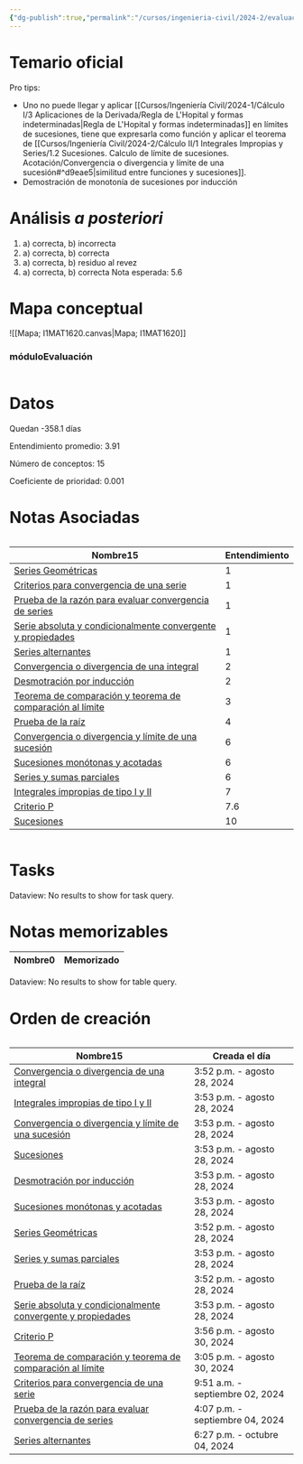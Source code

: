 ```yaml
---
{"dg-publish":true,"permalink":"/cursos/ingenieria-civil/2024-2/evaluaciones/calculo-ii/i1-mat-1620/","tags":["evaluación"]}
---
```


# Temario oficial

Pro tips:

- Uno no puede llegar y aplicar [[Cursos/Ingeniería Civil/2024-1/Cálculo I/3 Aplicaciones de la Derivada/Regla de L'Hopital y formas indeterminadas\|Regla de L'Hopital y formas indeterminadas]] en límites de sucesiones, tiene que expresarla como función y aplicar el teorema de [[Cursos/Ingeniería Civil/2024-2/Cálculo II/1 Integrales Impropias y Series/1.2 Sucesiones. Calculo de límite de sucesiones. Acotación/Convergencia o divergencia y límite de una sucesión#^d9eae5\|similitud entre funciones y sucesiones]]. 
- Demostración de monotonía de sucesiones por inducción
# Análisis _a posteriori_
1. a) correcta, b) incorrecta
2. a) correcta, b) correcta
3. a) correcta, b) residuo al revez
4. a) correcta, b) correcta
Nota esperada: 5.6
# Mapa conceptual

![[Mapa; I1MAT1620.canvas|Mapa; I1MAT1620]]

<h3><span>móduloEvaluación</span></h3><p><span><div class="block-language-dataviewjs node-insert-event" style="overflow-x: auto;"><h1 dir="auto"><span>Datos</span></h1><p dir="auto"><span>Quedan -358.1 días</span></p><p dir="auto"><span>Entendimiento promedio: 3.91</span></p><p dir="auto"><span>Número de conceptos: 15</span></p><p dir="auto"><span>Coeficiente de prioridad: 0.001</span></p><h1 dir="auto"><span>Notas Asociadas</span></h1><div dir="auto" style="overflow-x: auto;"><table class="dataview table-view-table"><thead class="table-view-thead"><tr class="table-view-tr-header"><th class="table-view-th" dir="auto"><span>Nombre</span><span class="dataview small-text">15</span></th><th class="table-view-th" dir="auto"><span>Entendimiento</span></th></tr></thead><tbody class="table-view-tbody"><tr><td dir="auto"><span><a data-tooltip-position="top" aria-label="Cursos/Ingeniería Civil/2024-2/Cálculo II/1 Integrales Impropias y Series/1.4 Series. Definición de sumas parciales. Convergencia de series. Convergencia absoluta/Series Geométricas.md" data-href="Cursos/Ingeniería Civil/2024-2/Cálculo II/1 Integrales Impropias y Series/1.4 Series. Definición de sumas parciales. Convergencia de series. Convergencia absoluta/Series Geométricas.md" href="Cursos/Ingeniería Civil/2024-2/Cálculo II/1 Integrales Impropias y Series/1.4 Series. Definición de sumas parciales. Convergencia de series. Convergencia absoluta/Series Geométricas.md" class="original-internal-link" target="_blank" rel="noopener nofollow" style="display: none;">Series Geométricas</a><a data-tooltip-position="top" aria-label="Cursos/Ingeniería Civil/2024-2/Cálculo II/1 Integrales Impropias y Series/1.4 Series. Definición de sumas parciales. Convergencia de series. Convergencia absoluta/Series Geométricas.md" data-href="Cursos/Ingeniería Civil/2024-2/Cálculo II/1 Integrales Impropias y Series/1.4 Series. Definición de sumas parciales. Convergencia de series. Convergencia absoluta/Series Geométricas.md" href="Cursos/Ingeniería Civil/2024-2/Cálculo II/1 Integrales Impropias y Series/1.4 Series. Definición de sumas parciales. Convergencia de series. Convergencia absoluta/Series Geométricas.md" class="internal-link mathLink-internal-link" target="_blank" rel="noopener nofollow">Series Geométricas</a></span></td><td dir="auto"><span>1</span></td></tr><tr><td dir="auto"><span><a data-tooltip-position="top" aria-label="Cursos/Ingeniería Civil/2024-2/Cálculo II/1 Integrales Impropias y Series/1.5 Criterios de convergencia (raíz, cociente, integral, comparación)/Criterios para convergencia de una serie.md" data-href="Cursos/Ingeniería Civil/2024-2/Cálculo II/1 Integrales Impropias y Series/1.5 Criterios de convergencia (raíz, cociente, integral, comparación)/Criterios para convergencia de una serie.md" href="Cursos/Ingeniería Civil/2024-2/Cálculo II/1 Integrales Impropias y Series/1.5 Criterios de convergencia (raíz, cociente, integral, comparación)/Criterios para convergencia de una serie.md" class="original-internal-link" target="_blank" rel="noopener nofollow" style="display: none;">Criterios para convergencia de una serie</a><a data-tooltip-position="top" aria-label="Cursos/Ingeniería Civil/2024-2/Cálculo II/1 Integrales Impropias y Series/1.5 Criterios de convergencia (raíz, cociente, integral, comparación)/Criterios para convergencia de una serie.md" data-href="Cursos/Ingeniería Civil/2024-2/Cálculo II/1 Integrales Impropias y Series/1.5 Criterios de convergencia (raíz, cociente, integral, comparación)/Criterios para convergencia de una serie.md" href="Cursos/Ingeniería Civil/2024-2/Cálculo II/1 Integrales Impropias y Series/1.5 Criterios de convergencia (raíz, cociente, integral, comparación)/Criterios para convergencia de una serie.md" class="internal-link mathLink-internal-link" target="_blank" rel="noopener nofollow">Criterios para convergencia de una serie</a></span></td><td dir="auto"><span>1</span></td></tr><tr><td dir="auto"><span><a data-tooltip-position="top" aria-label="Cursos/Ingeniería Civil/2024-2/Cálculo II/1 Integrales Impropias y Series/1.5 Criterios de convergencia (raíz, cociente, integral, comparación)/Prueba de la razón para evaluar convergencia de series.md" data-href="Cursos/Ingeniería Civil/2024-2/Cálculo II/1 Integrales Impropias y Series/1.5 Criterios de convergencia (raíz, cociente, integral, comparación)/Prueba de la razón para evaluar convergencia de series.md" href="Cursos/Ingeniería Civil/2024-2/Cálculo II/1 Integrales Impropias y Series/1.5 Criterios de convergencia (raíz, cociente, integral, comparación)/Prueba de la razón para evaluar convergencia de series.md" class="original-internal-link" target="_blank" rel="noopener nofollow" style="display: none;">Prueba de la razón para evaluar convergencia de series</a><a data-tooltip-position="top" aria-label="Cursos/Ingeniería Civil/2024-2/Cálculo II/1 Integrales Impropias y Series/1.5 Criterios de convergencia (raíz, cociente, integral, comparación)/Prueba de la razón para evaluar convergencia de series.md" data-href="Cursos/Ingeniería Civil/2024-2/Cálculo II/1 Integrales Impropias y Series/1.5 Criterios de convergencia (raíz, cociente, integral, comparación)/Prueba de la razón para evaluar convergencia de series.md" href="Cursos/Ingeniería Civil/2024-2/Cálculo II/1 Integrales Impropias y Series/1.5 Criterios de convergencia (raíz, cociente, integral, comparación)/Prueba de la razón para evaluar convergencia de series.md" class="internal-link mathLink-internal-link" target="_blank" rel="noopener nofollow">Prueba de la razón para evaluar convergencia de series</a></span></td><td dir="auto"><span>1</span></td></tr><tr><td dir="auto"><span><a data-tooltip-position="top" aria-label="Cursos/Ingeniería Civil/2024-2/Cálculo II/1 Integrales Impropias y Series/1.5 Criterios de convergencia (raíz, cociente, integral, comparación)/Serie absoluta y condicionalmente convergente y propiedades.md" data-href="Cursos/Ingeniería Civil/2024-2/Cálculo II/1 Integrales Impropias y Series/1.5 Criterios de convergencia (raíz, cociente, integral, comparación)/Serie absoluta y condicionalmente convergente y propiedades.md" href="Cursos/Ingeniería Civil/2024-2/Cálculo II/1 Integrales Impropias y Series/1.5 Criterios de convergencia (raíz, cociente, integral, comparación)/Serie absoluta y condicionalmente convergente y propiedades.md" class="original-internal-link" target="_blank" rel="noopener nofollow" style="display: none;">Serie absoluta y condicionalmente convergente y propiedades</a><a data-tooltip-position="top" aria-label="Cursos/Ingeniería Civil/2024-2/Cálculo II/1 Integrales Impropias y Series/1.5 Criterios de convergencia (raíz, cociente, integral, comparación)/Serie absoluta y condicionalmente convergente y propiedades.md" data-href="Cursos/Ingeniería Civil/2024-2/Cálculo II/1 Integrales Impropias y Series/1.5 Criterios de convergencia (raíz, cociente, integral, comparación)/Serie absoluta y condicionalmente convergente y propiedades.md" href="Cursos/Ingeniería Civil/2024-2/Cálculo II/1 Integrales Impropias y Series/1.5 Criterios de convergencia (raíz, cociente, integral, comparación)/Serie absoluta y condicionalmente convergente y propiedades.md" class="internal-link mathLink-internal-link" target="_blank" rel="noopener nofollow">Serie absoluta y condicionalmente convergente y propiedades</a></span></td><td dir="auto"><span>1</span></td></tr><tr><td dir="auto"><span><a data-tooltip-position="top" aria-label="Cursos/Ingeniería Civil/2024-2/Cálculo II/1 Integrales Impropias y Series/1.6 Series alternantes/Series alternantes.md" data-href="Cursos/Ingeniería Civil/2024-2/Cálculo II/1 Integrales Impropias y Series/1.6 Series alternantes/Series alternantes.md" href="Cursos/Ingeniería Civil/2024-2/Cálculo II/1 Integrales Impropias y Series/1.6 Series alternantes/Series alternantes.md" class="original-internal-link" target="_blank" rel="noopener nofollow" style="display: none;">Series alternantes</a><a data-tooltip-position="top" aria-label="Cursos/Ingeniería Civil/2024-2/Cálculo II/1 Integrales Impropias y Series/1.6 Series alternantes/Series alternantes.md" data-href="Cursos/Ingeniería Civil/2024-2/Cálculo II/1 Integrales Impropias y Series/1.6 Series alternantes/Series alternantes.md" href="Cursos/Ingeniería Civil/2024-2/Cálculo II/1 Integrales Impropias y Series/1.6 Series alternantes/Series alternantes.md" class="internal-link mathLink-internal-link" target="_blank" rel="noopener nofollow">Series alternantes</a></span></td><td dir="auto"><span>1</span></td></tr><tr><td dir="auto"><span><a data-tooltip-position="top" aria-label="Cursos/Ingeniería Civil/2024-2/Cálculo II/1 Integrales Impropias y Series/1.1 Integrales impropias. Criterios de comparación/Convergencia o divergencia de una integral.md" data-href="Cursos/Ingeniería Civil/2024-2/Cálculo II/1 Integrales Impropias y Series/1.1 Integrales impropias. Criterios de comparación/Convergencia o divergencia de una integral.md" href="Cursos/Ingeniería Civil/2024-2/Cálculo II/1 Integrales Impropias y Series/1.1 Integrales impropias. Criterios de comparación/Convergencia o divergencia de una integral.md" class="original-internal-link" target="_blank" rel="noopener nofollow" style="display: none;">Convergencia o divergencia de una integral</a><a data-tooltip-position="top" aria-label="Cursos/Ingeniería Civil/2024-2/Cálculo II/1 Integrales Impropias y Series/1.1 Integrales impropias. Criterios de comparación/Convergencia o divergencia de una integral.md" data-href="Cursos/Ingeniería Civil/2024-2/Cálculo II/1 Integrales Impropias y Series/1.1 Integrales impropias. Criterios de comparación/Convergencia o divergencia de una integral.md" href="Cursos/Ingeniería Civil/2024-2/Cálculo II/1 Integrales Impropias y Series/1.1 Integrales impropias. Criterios de comparación/Convergencia o divergencia de una integral.md" class="internal-link mathLink-internal-link" target="_blank" rel="noopener nofollow">Convergencia o divergencia de una integral</a></span></td><td dir="auto"><span>2</span></td></tr><tr><td dir="auto"><span><a data-tooltip-position="top" aria-label="Cursos/Ingeniería Civil/2024-2/Cálculo II/1 Integrales Impropias y Series/1.3 Sucesiones monótonas y acotadas/Desmotración por inducción.md" data-href="Cursos/Ingeniería Civil/2024-2/Cálculo II/1 Integrales Impropias y Series/1.3 Sucesiones monótonas y acotadas/Desmotración por inducción.md" href="Cursos/Ingeniería Civil/2024-2/Cálculo II/1 Integrales Impropias y Series/1.3 Sucesiones monótonas y acotadas/Desmotración por inducción.md" class="original-internal-link" target="_blank" rel="noopener nofollow" style="display: none;">Desmotración por inducción</a><a data-tooltip-position="top" aria-label="Cursos/Ingeniería Civil/2024-2/Cálculo II/1 Integrales Impropias y Series/1.3 Sucesiones monótonas y acotadas/Desmotración por inducción.md" data-href="Cursos/Ingeniería Civil/2024-2/Cálculo II/1 Integrales Impropias y Series/1.3 Sucesiones monótonas y acotadas/Desmotración por inducción.md" href="Cursos/Ingeniería Civil/2024-2/Cálculo II/1 Integrales Impropias y Series/1.3 Sucesiones monótonas y acotadas/Desmotración por inducción.md" class="internal-link mathLink-internal-link" target="_blank" rel="noopener nofollow">Desmotración por inducción</a></span></td><td dir="auto"><span>2</span></td></tr><tr><td dir="auto"><span><a data-tooltip-position="top" aria-label="Cursos/Ingeniería Civil/2024-2/Cálculo II/1 Integrales Impropias y Series/1.1 Integrales impropias. Criterios de comparación/Teorema de comparación y teorema de comparación al límite.md" data-href="Cursos/Ingeniería Civil/2024-2/Cálculo II/1 Integrales Impropias y Series/1.1 Integrales impropias. Criterios de comparación/Teorema de comparación y teorema de comparación al límite.md" href="Cursos/Ingeniería Civil/2024-2/Cálculo II/1 Integrales Impropias y Series/1.1 Integrales impropias. Criterios de comparación/Teorema de comparación y teorema de comparación al límite.md" class="original-internal-link" target="_blank" rel="noopener nofollow" style="display: none;">Teorema de comparación y teorema de comparación al límite</a><a data-tooltip-position="top" aria-label="Cursos/Ingeniería Civil/2024-2/Cálculo II/1 Integrales Impropias y Series/1.1 Integrales impropias. Criterios de comparación/Teorema de comparación y teorema de comparación al límite.md" data-href="Cursos/Ingeniería Civil/2024-2/Cálculo II/1 Integrales Impropias y Series/1.1 Integrales impropias. Criterios de comparación/Teorema de comparación y teorema de comparación al límite.md" href="Cursos/Ingeniería Civil/2024-2/Cálculo II/1 Integrales Impropias y Series/1.1 Integrales impropias. Criterios de comparación/Teorema de comparación y teorema de comparación al límite.md" class="internal-link mathLink-internal-link" target="_blank" rel="noopener nofollow">Teorema de comparación y teorema de comparación al límite</a></span></td><td dir="auto"><span>3</span></td></tr><tr><td dir="auto"><span><a data-tooltip-position="top" aria-label="Cursos/Ingeniería Civil/2024-2/Cálculo II/1 Integrales Impropias y Series/1.5 Criterios de convergencia (raíz, cociente, integral, comparación)/Prueba de la raíz.md" data-href="Cursos/Ingeniería Civil/2024-2/Cálculo II/1 Integrales Impropias y Series/1.5 Criterios de convergencia (raíz, cociente, integral, comparación)/Prueba de la raíz.md" href="Cursos/Ingeniería Civil/2024-2/Cálculo II/1 Integrales Impropias y Series/1.5 Criterios de convergencia (raíz, cociente, integral, comparación)/Prueba de la raíz.md" class="original-internal-link" target="_blank" rel="noopener nofollow" style="display: none;">Prueba de la raíz</a><a data-tooltip-position="top" aria-label="Cursos/Ingeniería Civil/2024-2/Cálculo II/1 Integrales Impropias y Series/1.5 Criterios de convergencia (raíz, cociente, integral, comparación)/Prueba de la raíz.md" data-href="Cursos/Ingeniería Civil/2024-2/Cálculo II/1 Integrales Impropias y Series/1.5 Criterios de convergencia (raíz, cociente, integral, comparación)/Prueba de la raíz.md" href="Cursos/Ingeniería Civil/2024-2/Cálculo II/1 Integrales Impropias y Series/1.5 Criterios de convergencia (raíz, cociente, integral, comparación)/Prueba de la raíz.md" class="internal-link mathLink-internal-link" target="_blank" rel="noopener nofollow">Prueba de la raíz</a></span></td><td dir="auto"><span>4</span></td></tr><tr><td dir="auto"><span><a data-tooltip-position="top" aria-label="Cursos/Ingeniería Civil/2024-2/Cálculo II/1 Integrales Impropias y Series/1.2 Sucesiones. Calculo de límite de sucesiones. Acotación/Convergencia o divergencia y límite de una sucesión.md" data-href="Cursos/Ingeniería Civil/2024-2/Cálculo II/1 Integrales Impropias y Series/1.2 Sucesiones. Calculo de límite de sucesiones. Acotación/Convergencia o divergencia y límite de una sucesión.md" href="Cursos/Ingeniería Civil/2024-2/Cálculo II/1 Integrales Impropias y Series/1.2 Sucesiones. Calculo de límite de sucesiones. Acotación/Convergencia o divergencia y límite de una sucesión.md" class="original-internal-link" target="_blank" rel="noopener nofollow" style="display: none;">Convergencia o divergencia y límite de una sucesión</a><a data-tooltip-position="top" aria-label="Cursos/Ingeniería Civil/2024-2/Cálculo II/1 Integrales Impropias y Series/1.2 Sucesiones. Calculo de límite de sucesiones. Acotación/Convergencia o divergencia y límite de una sucesión.md" data-href="Cursos/Ingeniería Civil/2024-2/Cálculo II/1 Integrales Impropias y Series/1.2 Sucesiones. Calculo de límite de sucesiones. Acotación/Convergencia o divergencia y límite de una sucesión.md" href="Cursos/Ingeniería Civil/2024-2/Cálculo II/1 Integrales Impropias y Series/1.2 Sucesiones. Calculo de límite de sucesiones. Acotación/Convergencia o divergencia y límite de una sucesión.md" class="internal-link mathLink-internal-link" target="_blank" rel="noopener nofollow">Convergencia o divergencia y límite de una sucesión</a></span></td><td dir="auto"><span>6</span></td></tr><tr><td dir="auto"><span><a data-tooltip-position="top" aria-label="Cursos/Ingeniería Civil/2024-2/Cálculo II/1 Integrales Impropias y Series/1.3 Sucesiones monótonas y acotadas/Sucesiones monótonas y acotadas.md" data-href="Cursos/Ingeniería Civil/2024-2/Cálculo II/1 Integrales Impropias y Series/1.3 Sucesiones monótonas y acotadas/Sucesiones monótonas y acotadas.md" href="Cursos/Ingeniería Civil/2024-2/Cálculo II/1 Integrales Impropias y Series/1.3 Sucesiones monótonas y acotadas/Sucesiones monótonas y acotadas.md" class="original-internal-link" target="_blank" rel="noopener nofollow" style="display: none;">Sucesiones monótonas y acotadas</a><a data-tooltip-position="top" aria-label="Cursos/Ingeniería Civil/2024-2/Cálculo II/1 Integrales Impropias y Series/1.3 Sucesiones monótonas y acotadas/Sucesiones monótonas y acotadas.md" data-href="Cursos/Ingeniería Civil/2024-2/Cálculo II/1 Integrales Impropias y Series/1.3 Sucesiones monótonas y acotadas/Sucesiones monótonas y acotadas.md" href="Cursos/Ingeniería Civil/2024-2/Cálculo II/1 Integrales Impropias y Series/1.3 Sucesiones monótonas y acotadas/Sucesiones monótonas y acotadas.md" class="internal-link mathLink-internal-link" target="_blank" rel="noopener nofollow">Sucesiones monótonas y acotadas</a></span></td><td dir="auto"><span>6</span></td></tr><tr><td dir="auto"><span><a data-tooltip-position="top" aria-label="Cursos/Ingeniería Civil/2024-2/Cálculo II/1 Integrales Impropias y Series/1.4 Series. Definición de sumas parciales. Convergencia de series. Convergencia absoluta/Series y sumas parciales.md" data-href="Cursos/Ingeniería Civil/2024-2/Cálculo II/1 Integrales Impropias y Series/1.4 Series. Definición de sumas parciales. Convergencia de series. Convergencia absoluta/Series y sumas parciales.md" href="Cursos/Ingeniería Civil/2024-2/Cálculo II/1 Integrales Impropias y Series/1.4 Series. Definición de sumas parciales. Convergencia de series. Convergencia absoluta/Series y sumas parciales.md" class="original-internal-link" target="_blank" rel="noopener nofollow" style="display: none;">Series y sumas parciales</a><a data-tooltip-position="top" aria-label="Cursos/Ingeniería Civil/2024-2/Cálculo II/1 Integrales Impropias y Series/1.4 Series. Definición de sumas parciales. Convergencia de series. Convergencia absoluta/Series y sumas parciales.md" data-href="Cursos/Ingeniería Civil/2024-2/Cálculo II/1 Integrales Impropias y Series/1.4 Series. Definición de sumas parciales. Convergencia de series. Convergencia absoluta/Series y sumas parciales.md" href="Cursos/Ingeniería Civil/2024-2/Cálculo II/1 Integrales Impropias y Series/1.4 Series. Definición de sumas parciales. Convergencia de series. Convergencia absoluta/Series y sumas parciales.md" class="internal-link mathLink-internal-link" target="_blank" rel="noopener nofollow">Series y sumas parciales</a></span></td><td dir="auto"><span>6</span></td></tr><tr><td dir="auto"><span><a data-tooltip-position="top" aria-label="Cursos/Ingeniería Civil/2024-2/Cálculo II/1 Integrales Impropias y Series/1.1 Integrales impropias. Criterios de comparación/Integrales impropias de tipo I y II.md" data-href="Cursos/Ingeniería Civil/2024-2/Cálculo II/1 Integrales Impropias y Series/1.1 Integrales impropias. Criterios de comparación/Integrales impropias de tipo I y II.md" href="Cursos/Ingeniería Civil/2024-2/Cálculo II/1 Integrales Impropias y Series/1.1 Integrales impropias. Criterios de comparación/Integrales impropias de tipo I y II.md" class="original-internal-link" target="_blank" rel="noopener nofollow" style="display: none;">Integrales impropias de tipo I y II</a><a data-tooltip-position="top" aria-label="Cursos/Ingeniería Civil/2024-2/Cálculo II/1 Integrales Impropias y Series/1.1 Integrales impropias. Criterios de comparación/Integrales impropias de tipo I y II.md" data-href="Cursos/Ingeniería Civil/2024-2/Cálculo II/1 Integrales Impropias y Series/1.1 Integrales impropias. Criterios de comparación/Integrales impropias de tipo I y II.md" href="Cursos/Ingeniería Civil/2024-2/Cálculo II/1 Integrales Impropias y Series/1.1 Integrales impropias. Criterios de comparación/Integrales impropias de tipo I y II.md" class="internal-link mathLink-internal-link" target="_blank" rel="noopener nofollow">Integrales impropias de tipo I y II</a></span></td><td dir="auto"><span>7</span></td></tr><tr><td dir="auto"><span><a data-tooltip-position="top" aria-label="Cursos/Ingeniería Civil/2024-2/Cálculo II/1 Integrales Impropias y Series/1.1 Integrales impropias. Criterios de comparación/Criterio P.md" data-href="Cursos/Ingeniería Civil/2024-2/Cálculo II/1 Integrales Impropias y Series/1.1 Integrales impropias. Criterios de comparación/Criterio P.md" href="Cursos/Ingeniería Civil/2024-2/Cálculo II/1 Integrales Impropias y Series/1.1 Integrales impropias. Criterios de comparación/Criterio P.md" class="original-internal-link" target="_blank" rel="noopener nofollow" style="display: none;">Criterio P</a><a data-tooltip-position="top" aria-label="Cursos/Ingeniería Civil/2024-2/Cálculo II/1 Integrales Impropias y Series/1.1 Integrales impropias. Criterios de comparación/Criterio P.md" data-href="Cursos/Ingeniería Civil/2024-2/Cálculo II/1 Integrales Impropias y Series/1.1 Integrales impropias. Criterios de comparación/Criterio P.md" href="Cursos/Ingeniería Civil/2024-2/Cálculo II/1 Integrales Impropias y Series/1.1 Integrales impropias. Criterios de comparación/Criterio P.md" class="internal-link mathLink-internal-link" target="_blank" rel="noopener nofollow">Criterio P</a></span></td><td dir="auto"><span>7.6</span></td></tr><tr><td dir="auto"><span><a data-tooltip-position="top" aria-label="Cursos/Ingeniería Civil/2024-2/Cálculo II/1 Integrales Impropias y Series/1.2 Sucesiones. Calculo de límite de sucesiones. Acotación/Sucesiones.md" data-href="Cursos/Ingeniería Civil/2024-2/Cálculo II/1 Integrales Impropias y Series/1.2 Sucesiones. Calculo de límite de sucesiones. Acotación/Sucesiones.md" href="Cursos/Ingeniería Civil/2024-2/Cálculo II/1 Integrales Impropias y Series/1.2 Sucesiones. Calculo de límite de sucesiones. Acotación/Sucesiones.md" class="original-internal-link" target="_blank" rel="noopener nofollow" style="display: none;">Sucesiones</a><a data-tooltip-position="top" aria-label="Cursos/Ingeniería Civil/2024-2/Cálculo II/1 Integrales Impropias y Series/1.2 Sucesiones. Calculo de límite de sucesiones. Acotación/Sucesiones.md" data-href="Cursos/Ingeniería Civil/2024-2/Cálculo II/1 Integrales Impropias y Series/1.2 Sucesiones. Calculo de límite de sucesiones. Acotación/Sucesiones.md" href="Cursos/Ingeniería Civil/2024-2/Cálculo II/1 Integrales Impropias y Series/1.2 Sucesiones. Calculo de límite de sucesiones. Acotación/Sucesiones.md" class="internal-link mathLink-internal-link" target="_blank" rel="noopener nofollow">Sucesiones</a></span></td><td dir="auto"><span>10</span></td></tr></tbody></table></div><h1 dir="auto"><span>Tasks</span></h1><div><div class="dataview dataview-error-box"><p class="dataview dataview-error-message" dir="auto">Dataview: No results to show for task query.</p></div></div><h1 dir="auto"><span>Notas memorizables</span></h1><div><table class="dataview table-view-table"><thead class="table-view-thead"><tr class="table-view-tr-header"><th class="table-view-th"><span>Nombre</span><span class="dataview small-text">0</span></th><th class="table-view-th"><span>Memorizado</span></th></tr></thead><tbody class="table-view-tbody"></tbody></table><div class="dataview dataview-error-box"><p class="dataview dataview-error-message" dir="auto">Dataview: No results to show for table query.</p></div></div><h1 dir="auto"><span>Orden de creación</span></h1><div dir="auto" style="overflow-x: auto;"><table class="dataview table-view-table"><thead class="table-view-thead"><tr class="table-view-tr-header"><th class="table-view-th" dir="auto"><span>Nombre</span><span class="dataview small-text">15</span></th><th class="table-view-th" dir="auto"><span>Creada el día</span></th></tr></thead><tbody class="table-view-tbody"><tr><td dir="auto"><span><a data-tooltip-position="top" aria-label="Cursos/Ingeniería Civil/2024-2/Cálculo II/1 Integrales Impropias y Series/1.1 Integrales impropias. Criterios de comparación/Convergencia o divergencia de una integral.md" data-href="Cursos/Ingeniería Civil/2024-2/Cálculo II/1 Integrales Impropias y Series/1.1 Integrales impropias. Criterios de comparación/Convergencia o divergencia de una integral.md" href="Cursos/Ingeniería Civil/2024-2/Cálculo II/1 Integrales Impropias y Series/1.1 Integrales impropias. Criterios de comparación/Convergencia o divergencia de una integral.md" class="original-internal-link" target="_blank" rel="noopener nofollow" style="display: none;">Convergencia o divergencia de una integral</a><a data-tooltip-position="top" aria-label="Cursos/Ingeniería Civil/2024-2/Cálculo II/1 Integrales Impropias y Series/1.1 Integrales impropias. Criterios de comparación/Convergencia o divergencia de una integral.md" data-href="Cursos/Ingeniería Civil/2024-2/Cálculo II/1 Integrales Impropias y Series/1.1 Integrales impropias. Criterios de comparación/Convergencia o divergencia de una integral.md" href="Cursos/Ingeniería Civil/2024-2/Cálculo II/1 Integrales Impropias y Series/1.1 Integrales impropias. Criterios de comparación/Convergencia o divergencia de una integral.md" class="internal-link mathLink-internal-link" target="_blank" rel="noopener nofollow">Convergencia o divergencia de una integral</a></span></td><td dir="ltr">3:52 p.m. - agosto 28, 2024</td></tr><tr><td dir="auto"><span><a data-tooltip-position="top" aria-label="Cursos/Ingeniería Civil/2024-2/Cálculo II/1 Integrales Impropias y Series/1.1 Integrales impropias. Criterios de comparación/Integrales impropias de tipo I y II.md" data-href="Cursos/Ingeniería Civil/2024-2/Cálculo II/1 Integrales Impropias y Series/1.1 Integrales impropias. Criterios de comparación/Integrales impropias de tipo I y II.md" href="Cursos/Ingeniería Civil/2024-2/Cálculo II/1 Integrales Impropias y Series/1.1 Integrales impropias. Criterios de comparación/Integrales impropias de tipo I y II.md" class="original-internal-link" target="_blank" rel="noopener nofollow" style="display: none;">Integrales impropias de tipo I y II</a><a data-tooltip-position="top" aria-label="Cursos/Ingeniería Civil/2024-2/Cálculo II/1 Integrales Impropias y Series/1.1 Integrales impropias. Criterios de comparación/Integrales impropias de tipo I y II.md" data-href="Cursos/Ingeniería Civil/2024-2/Cálculo II/1 Integrales Impropias y Series/1.1 Integrales impropias. Criterios de comparación/Integrales impropias de tipo I y II.md" href="Cursos/Ingeniería Civil/2024-2/Cálculo II/1 Integrales Impropias y Series/1.1 Integrales impropias. Criterios de comparación/Integrales impropias de tipo I y II.md" class="internal-link mathLink-internal-link" target="_blank" rel="noopener nofollow">Integrales impropias de tipo I y II</a></span></td><td dir="ltr">3:53 p.m. - agosto 28, 2024</td></tr><tr><td dir="auto"><span><a data-tooltip-position="top" aria-label="Cursos/Ingeniería Civil/2024-2/Cálculo II/1 Integrales Impropias y Series/1.2 Sucesiones. Calculo de límite de sucesiones. Acotación/Convergencia o divergencia y límite de una sucesión.md" data-href="Cursos/Ingeniería Civil/2024-2/Cálculo II/1 Integrales Impropias y Series/1.2 Sucesiones. Calculo de límite de sucesiones. Acotación/Convergencia o divergencia y límite de una sucesión.md" href="Cursos/Ingeniería Civil/2024-2/Cálculo II/1 Integrales Impropias y Series/1.2 Sucesiones. Calculo de límite de sucesiones. Acotación/Convergencia o divergencia y límite de una sucesión.md" class="original-internal-link" target="_blank" rel="noopener nofollow" style="display: none;">Convergencia o divergencia y límite de una sucesión</a><a data-tooltip-position="top" aria-label="Cursos/Ingeniería Civil/2024-2/Cálculo II/1 Integrales Impropias y Series/1.2 Sucesiones. Calculo de límite de sucesiones. Acotación/Convergencia o divergencia y límite de una sucesión.md" data-href="Cursos/Ingeniería Civil/2024-2/Cálculo II/1 Integrales Impropias y Series/1.2 Sucesiones. Calculo de límite de sucesiones. Acotación/Convergencia o divergencia y límite de una sucesión.md" href="Cursos/Ingeniería Civil/2024-2/Cálculo II/1 Integrales Impropias y Series/1.2 Sucesiones. Calculo de límite de sucesiones. Acotación/Convergencia o divergencia y límite de una sucesión.md" class="internal-link mathLink-internal-link" target="_blank" rel="noopener nofollow">Convergencia o divergencia y límite de una sucesión</a></span></td><td dir="ltr">3:53 p.m. - agosto 28, 2024</td></tr><tr><td dir="auto"><span><a data-tooltip-position="top" aria-label="Cursos/Ingeniería Civil/2024-2/Cálculo II/1 Integrales Impropias y Series/1.2 Sucesiones. Calculo de límite de sucesiones. Acotación/Sucesiones.md" data-href="Cursos/Ingeniería Civil/2024-2/Cálculo II/1 Integrales Impropias y Series/1.2 Sucesiones. Calculo de límite de sucesiones. Acotación/Sucesiones.md" href="Cursos/Ingeniería Civil/2024-2/Cálculo II/1 Integrales Impropias y Series/1.2 Sucesiones. Calculo de límite de sucesiones. Acotación/Sucesiones.md" class="original-internal-link" target="_blank" rel="noopener nofollow" style="display: none;">Sucesiones</a><a data-tooltip-position="top" aria-label="Cursos/Ingeniería Civil/2024-2/Cálculo II/1 Integrales Impropias y Series/1.2 Sucesiones. Calculo de límite de sucesiones. Acotación/Sucesiones.md" data-href="Cursos/Ingeniería Civil/2024-2/Cálculo II/1 Integrales Impropias y Series/1.2 Sucesiones. Calculo de límite de sucesiones. Acotación/Sucesiones.md" href="Cursos/Ingeniería Civil/2024-2/Cálculo II/1 Integrales Impropias y Series/1.2 Sucesiones. Calculo de límite de sucesiones. Acotación/Sucesiones.md" class="internal-link mathLink-internal-link" target="_blank" rel="noopener nofollow">Sucesiones</a></span></td><td dir="ltr">3:53 p.m. - agosto 28, 2024</td></tr><tr><td dir="auto"><span><a data-tooltip-position="top" aria-label="Cursos/Ingeniería Civil/2024-2/Cálculo II/1 Integrales Impropias y Series/1.3 Sucesiones monótonas y acotadas/Desmotración por inducción.md" data-href="Cursos/Ingeniería Civil/2024-2/Cálculo II/1 Integrales Impropias y Series/1.3 Sucesiones monótonas y acotadas/Desmotración por inducción.md" href="Cursos/Ingeniería Civil/2024-2/Cálculo II/1 Integrales Impropias y Series/1.3 Sucesiones monótonas y acotadas/Desmotración por inducción.md" class="original-internal-link" target="_blank" rel="noopener nofollow" style="display: none;">Desmotración por inducción</a><a data-tooltip-position="top" aria-label="Cursos/Ingeniería Civil/2024-2/Cálculo II/1 Integrales Impropias y Series/1.3 Sucesiones monótonas y acotadas/Desmotración por inducción.md" data-href="Cursos/Ingeniería Civil/2024-2/Cálculo II/1 Integrales Impropias y Series/1.3 Sucesiones monótonas y acotadas/Desmotración por inducción.md" href="Cursos/Ingeniería Civil/2024-2/Cálculo II/1 Integrales Impropias y Series/1.3 Sucesiones monótonas y acotadas/Desmotración por inducción.md" class="internal-link mathLink-internal-link" target="_blank" rel="noopener nofollow">Desmotración por inducción</a></span></td><td dir="ltr">3:53 p.m. - agosto 28, 2024</td></tr><tr><td dir="auto"><span><a data-tooltip-position="top" aria-label="Cursos/Ingeniería Civil/2024-2/Cálculo II/1 Integrales Impropias y Series/1.3 Sucesiones monótonas y acotadas/Sucesiones monótonas y acotadas.md" data-href="Cursos/Ingeniería Civil/2024-2/Cálculo II/1 Integrales Impropias y Series/1.3 Sucesiones monótonas y acotadas/Sucesiones monótonas y acotadas.md" href="Cursos/Ingeniería Civil/2024-2/Cálculo II/1 Integrales Impropias y Series/1.3 Sucesiones monótonas y acotadas/Sucesiones monótonas y acotadas.md" class="original-internal-link" target="_blank" rel="noopener nofollow" style="display: none;">Sucesiones monótonas y acotadas</a><a data-tooltip-position="top" aria-label="Cursos/Ingeniería Civil/2024-2/Cálculo II/1 Integrales Impropias y Series/1.3 Sucesiones monótonas y acotadas/Sucesiones monótonas y acotadas.md" data-href="Cursos/Ingeniería Civil/2024-2/Cálculo II/1 Integrales Impropias y Series/1.3 Sucesiones monótonas y acotadas/Sucesiones monótonas y acotadas.md" href="Cursos/Ingeniería Civil/2024-2/Cálculo II/1 Integrales Impropias y Series/1.3 Sucesiones monótonas y acotadas/Sucesiones monótonas y acotadas.md" class="internal-link mathLink-internal-link" target="_blank" rel="noopener nofollow">Sucesiones monótonas y acotadas</a></span></td><td dir="ltr">3:53 p.m. - agosto 28, 2024</td></tr><tr><td dir="auto"><span><a data-tooltip-position="top" aria-label="Cursos/Ingeniería Civil/2024-2/Cálculo II/1 Integrales Impropias y Series/1.4 Series. Definición de sumas parciales. Convergencia de series. Convergencia absoluta/Series Geométricas.md" data-href="Cursos/Ingeniería Civil/2024-2/Cálculo II/1 Integrales Impropias y Series/1.4 Series. Definición de sumas parciales. Convergencia de series. Convergencia absoluta/Series Geométricas.md" href="Cursos/Ingeniería Civil/2024-2/Cálculo II/1 Integrales Impropias y Series/1.4 Series. Definición de sumas parciales. Convergencia de series. Convergencia absoluta/Series Geométricas.md" class="original-internal-link" target="_blank" rel="noopener nofollow" style="display: none;">Series Geométricas</a><a data-tooltip-position="top" aria-label="Cursos/Ingeniería Civil/2024-2/Cálculo II/1 Integrales Impropias y Series/1.4 Series. Definición de sumas parciales. Convergencia de series. Convergencia absoluta/Series Geométricas.md" data-href="Cursos/Ingeniería Civil/2024-2/Cálculo II/1 Integrales Impropias y Series/1.4 Series. Definición de sumas parciales. Convergencia de series. Convergencia absoluta/Series Geométricas.md" href="Cursos/Ingeniería Civil/2024-2/Cálculo II/1 Integrales Impropias y Series/1.4 Series. Definición de sumas parciales. Convergencia de series. Convergencia absoluta/Series Geométricas.md" class="internal-link mathLink-internal-link" target="_blank" rel="noopener nofollow">Series Geométricas</a></span></td><td dir="ltr">3:52 p.m. - agosto 28, 2024</td></tr><tr><td dir="auto"><span><a data-tooltip-position="top" aria-label="Cursos/Ingeniería Civil/2024-2/Cálculo II/1 Integrales Impropias y Series/1.4 Series. Definición de sumas parciales. Convergencia de series. Convergencia absoluta/Series y sumas parciales.md" data-href="Cursos/Ingeniería Civil/2024-2/Cálculo II/1 Integrales Impropias y Series/1.4 Series. Definición de sumas parciales. Convergencia de series. Convergencia absoluta/Series y sumas parciales.md" href="Cursos/Ingeniería Civil/2024-2/Cálculo II/1 Integrales Impropias y Series/1.4 Series. Definición de sumas parciales. Convergencia de series. Convergencia absoluta/Series y sumas parciales.md" class="original-internal-link" target="_blank" rel="noopener nofollow" style="display: none;">Series y sumas parciales</a><a data-tooltip-position="top" aria-label="Cursos/Ingeniería Civil/2024-2/Cálculo II/1 Integrales Impropias y Series/1.4 Series. Definición de sumas parciales. Convergencia de series. Convergencia absoluta/Series y sumas parciales.md" data-href="Cursos/Ingeniería Civil/2024-2/Cálculo II/1 Integrales Impropias y Series/1.4 Series. Definición de sumas parciales. Convergencia de series. Convergencia absoluta/Series y sumas parciales.md" href="Cursos/Ingeniería Civil/2024-2/Cálculo II/1 Integrales Impropias y Series/1.4 Series. Definición de sumas parciales. Convergencia de series. Convergencia absoluta/Series y sumas parciales.md" class="internal-link mathLink-internal-link" target="_blank" rel="noopener nofollow">Series y sumas parciales</a></span></td><td dir="ltr">3:53 p.m. - agosto 28, 2024</td></tr><tr><td dir="auto"><span><a data-tooltip-position="top" aria-label="Cursos/Ingeniería Civil/2024-2/Cálculo II/1 Integrales Impropias y Series/1.5 Criterios de convergencia (raíz, cociente, integral, comparación)/Prueba de la raíz.md" data-href="Cursos/Ingeniería Civil/2024-2/Cálculo II/1 Integrales Impropias y Series/1.5 Criterios de convergencia (raíz, cociente, integral, comparación)/Prueba de la raíz.md" href="Cursos/Ingeniería Civil/2024-2/Cálculo II/1 Integrales Impropias y Series/1.5 Criterios de convergencia (raíz, cociente, integral, comparación)/Prueba de la raíz.md" class="original-internal-link" target="_blank" rel="noopener nofollow" style="display: none;">Prueba de la raíz</a><a data-tooltip-position="top" aria-label="Cursos/Ingeniería Civil/2024-2/Cálculo II/1 Integrales Impropias y Series/1.5 Criterios de convergencia (raíz, cociente, integral, comparación)/Prueba de la raíz.md" data-href="Cursos/Ingeniería Civil/2024-2/Cálculo II/1 Integrales Impropias y Series/1.5 Criterios de convergencia (raíz, cociente, integral, comparación)/Prueba de la raíz.md" href="Cursos/Ingeniería Civil/2024-2/Cálculo II/1 Integrales Impropias y Series/1.5 Criterios de convergencia (raíz, cociente, integral, comparación)/Prueba de la raíz.md" class="internal-link mathLink-internal-link" target="_blank" rel="noopener nofollow">Prueba de la raíz</a></span></td><td dir="ltr">3:52 p.m. - agosto 28, 2024</td></tr><tr><td dir="auto"><span><a data-tooltip-position="top" aria-label="Cursos/Ingeniería Civil/2024-2/Cálculo II/1 Integrales Impropias y Series/1.5 Criterios de convergencia (raíz, cociente, integral, comparación)/Serie absoluta y condicionalmente convergente y propiedades.md" data-href="Cursos/Ingeniería Civil/2024-2/Cálculo II/1 Integrales Impropias y Series/1.5 Criterios de convergencia (raíz, cociente, integral, comparación)/Serie absoluta y condicionalmente convergente y propiedades.md" href="Cursos/Ingeniería Civil/2024-2/Cálculo II/1 Integrales Impropias y Series/1.5 Criterios de convergencia (raíz, cociente, integral, comparación)/Serie absoluta y condicionalmente convergente y propiedades.md" class="original-internal-link" target="_blank" rel="noopener nofollow" style="display: none;">Serie absoluta y condicionalmente convergente y propiedades</a><a data-tooltip-position="top" aria-label="Cursos/Ingeniería Civil/2024-2/Cálculo II/1 Integrales Impropias y Series/1.5 Criterios de convergencia (raíz, cociente, integral, comparación)/Serie absoluta y condicionalmente convergente y propiedades.md" data-href="Cursos/Ingeniería Civil/2024-2/Cálculo II/1 Integrales Impropias y Series/1.5 Criterios de convergencia (raíz, cociente, integral, comparación)/Serie absoluta y condicionalmente convergente y propiedades.md" href="Cursos/Ingeniería Civil/2024-2/Cálculo II/1 Integrales Impropias y Series/1.5 Criterios de convergencia (raíz, cociente, integral, comparación)/Serie absoluta y condicionalmente convergente y propiedades.md" class="internal-link mathLink-internal-link" target="_blank" rel="noopener nofollow">Serie absoluta y condicionalmente convergente y propiedades</a></span></td><td dir="ltr">3:53 p.m. - agosto 28, 2024</td></tr><tr><td dir="auto"><span><a data-tooltip-position="top" aria-label="Cursos/Ingeniería Civil/2024-2/Cálculo II/1 Integrales Impropias y Series/1.1 Integrales impropias. Criterios de comparación/Criterio P.md" data-href="Cursos/Ingeniería Civil/2024-2/Cálculo II/1 Integrales Impropias y Series/1.1 Integrales impropias. Criterios de comparación/Criterio P.md" href="Cursos/Ingeniería Civil/2024-2/Cálculo II/1 Integrales Impropias y Series/1.1 Integrales impropias. Criterios de comparación/Criterio P.md" class="original-internal-link" target="_blank" rel="noopener nofollow" style="display: none;">Criterio P</a><a data-tooltip-position="top" aria-label="Cursos/Ingeniería Civil/2024-2/Cálculo II/1 Integrales Impropias y Series/1.1 Integrales impropias. Criterios de comparación/Criterio P.md" data-href="Cursos/Ingeniería Civil/2024-2/Cálculo II/1 Integrales Impropias y Series/1.1 Integrales impropias. Criterios de comparación/Criterio P.md" href="Cursos/Ingeniería Civil/2024-2/Cálculo II/1 Integrales Impropias y Series/1.1 Integrales impropias. Criterios de comparación/Criterio P.md" class="internal-link mathLink-internal-link" target="_blank" rel="noopener nofollow">Criterio P</a></span></td><td dir="ltr">3:56 p.m. - agosto 30, 2024</td></tr><tr><td dir="auto"><span><a data-tooltip-position="top" aria-label="Cursos/Ingeniería Civil/2024-2/Cálculo II/1 Integrales Impropias y Series/1.1 Integrales impropias. Criterios de comparación/Teorema de comparación y teorema de comparación al límite.md" data-href="Cursos/Ingeniería Civil/2024-2/Cálculo II/1 Integrales Impropias y Series/1.1 Integrales impropias. Criterios de comparación/Teorema de comparación y teorema de comparación al límite.md" href="Cursos/Ingeniería Civil/2024-2/Cálculo II/1 Integrales Impropias y Series/1.1 Integrales impropias. Criterios de comparación/Teorema de comparación y teorema de comparación al límite.md" class="original-internal-link" target="_blank" rel="noopener nofollow" style="display: none;">Teorema de comparación y teorema de comparación al límite</a><a data-tooltip-position="top" aria-label="Cursos/Ingeniería Civil/2024-2/Cálculo II/1 Integrales Impropias y Series/1.1 Integrales impropias. Criterios de comparación/Teorema de comparación y teorema de comparación al límite.md" data-href="Cursos/Ingeniería Civil/2024-2/Cálculo II/1 Integrales Impropias y Series/1.1 Integrales impropias. Criterios de comparación/Teorema de comparación y teorema de comparación al límite.md" href="Cursos/Ingeniería Civil/2024-2/Cálculo II/1 Integrales Impropias y Series/1.1 Integrales impropias. Criterios de comparación/Teorema de comparación y teorema de comparación al límite.md" class="internal-link mathLink-internal-link" target="_blank" rel="noopener nofollow">Teorema de comparación y teorema de comparación al límite</a></span></td><td dir="ltr">3:05 p.m. - agosto 30, 2024</td></tr><tr><td dir="auto"><span><a data-tooltip-position="top" aria-label="Cursos/Ingeniería Civil/2024-2/Cálculo II/1 Integrales Impropias y Series/1.5 Criterios de convergencia (raíz, cociente, integral, comparación)/Criterios para convergencia de una serie.md" data-href="Cursos/Ingeniería Civil/2024-2/Cálculo II/1 Integrales Impropias y Series/1.5 Criterios de convergencia (raíz, cociente, integral, comparación)/Criterios para convergencia de una serie.md" href="Cursos/Ingeniería Civil/2024-2/Cálculo II/1 Integrales Impropias y Series/1.5 Criterios de convergencia (raíz, cociente, integral, comparación)/Criterios para convergencia de una serie.md" class="original-internal-link" target="_blank" rel="noopener nofollow" style="display: none;">Criterios para convergencia de una serie</a><a data-tooltip-position="top" aria-label="Cursos/Ingeniería Civil/2024-2/Cálculo II/1 Integrales Impropias y Series/1.5 Criterios de convergencia (raíz, cociente, integral, comparación)/Criterios para convergencia de una serie.md" data-href="Cursos/Ingeniería Civil/2024-2/Cálculo II/1 Integrales Impropias y Series/1.5 Criterios de convergencia (raíz, cociente, integral, comparación)/Criterios para convergencia de una serie.md" href="Cursos/Ingeniería Civil/2024-2/Cálculo II/1 Integrales Impropias y Series/1.5 Criterios de convergencia (raíz, cociente, integral, comparación)/Criterios para convergencia de una serie.md" class="internal-link mathLink-internal-link" target="_blank" rel="noopener nofollow">Criterios para convergencia de una serie</a></span></td><td dir="ltr">9:51 a.m. - septiembre 02, 2024</td></tr><tr><td dir="auto"><span><a data-tooltip-position="top" aria-label="Cursos/Ingeniería Civil/2024-2/Cálculo II/1 Integrales Impropias y Series/1.5 Criterios de convergencia (raíz, cociente, integral, comparación)/Prueba de la razón para evaluar convergencia de series.md" data-href="Cursos/Ingeniería Civil/2024-2/Cálculo II/1 Integrales Impropias y Series/1.5 Criterios de convergencia (raíz, cociente, integral, comparación)/Prueba de la razón para evaluar convergencia de series.md" href="Cursos/Ingeniería Civil/2024-2/Cálculo II/1 Integrales Impropias y Series/1.5 Criterios de convergencia (raíz, cociente, integral, comparación)/Prueba de la razón para evaluar convergencia de series.md" class="original-internal-link" target="_blank" rel="noopener nofollow" style="display: none;">Prueba de la razón para evaluar convergencia de series</a><a data-tooltip-position="top" aria-label="Cursos/Ingeniería Civil/2024-2/Cálculo II/1 Integrales Impropias y Series/1.5 Criterios de convergencia (raíz, cociente, integral, comparación)/Prueba de la razón para evaluar convergencia de series.md" data-href="Cursos/Ingeniería Civil/2024-2/Cálculo II/1 Integrales Impropias y Series/1.5 Criterios de convergencia (raíz, cociente, integral, comparación)/Prueba de la razón para evaluar convergencia de series.md" href="Cursos/Ingeniería Civil/2024-2/Cálculo II/1 Integrales Impropias y Series/1.5 Criterios de convergencia (raíz, cociente, integral, comparación)/Prueba de la razón para evaluar convergencia de series.md" class="internal-link mathLink-internal-link" target="_blank" rel="noopener nofollow">Prueba de la razón para evaluar convergencia de series</a></span></td><td dir="ltr">4:07 p.m. - septiembre 04, 2024</td></tr><tr><td dir="auto"><span><a data-tooltip-position="top" aria-label="Cursos/Ingeniería Civil/2024-2/Cálculo II/1 Integrales Impropias y Series/1.6 Series alternantes/Series alternantes.md" data-href="Cursos/Ingeniería Civil/2024-2/Cálculo II/1 Integrales Impropias y Series/1.6 Series alternantes/Series alternantes.md" href="Cursos/Ingeniería Civil/2024-2/Cálculo II/1 Integrales Impropias y Series/1.6 Series alternantes/Series alternantes.md" class="original-internal-link" target="_blank" rel="noopener nofollow" style="display: none;">Series alternantes</a><a data-tooltip-position="top" aria-label="Cursos/Ingeniería Civil/2024-2/Cálculo II/1 Integrales Impropias y Series/1.6 Series alternantes/Series alternantes.md" data-href="Cursos/Ingeniería Civil/2024-2/Cálculo II/1 Integrales Impropias y Series/1.6 Series alternantes/Series alternantes.md" href="Cursos/Ingeniería Civil/2024-2/Cálculo II/1 Integrales Impropias y Series/1.6 Series alternantes/Series alternantes.md" class="internal-link mathLink-internal-link" target="_blank" rel="noopener nofollow">Series alternantes</a></span></td><td dir="ltr">6:27 p.m. - octubre 04, 2024</td></tr></tbody></table></div></div></span></p>
